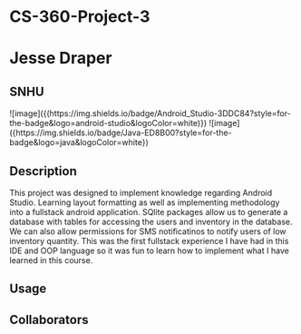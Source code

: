 # CS-360-Project-3
<h1> Jesse Draper</h1>
<h2>SNHU</h2>
![image]({(https://img.shields.io/badge/Android_Studio-3DDC84?style=for-the-badge&logo=android-studio&logoColor=white)})
![image]({https://img.shields.io/badge/Java-ED8B00?style=for-the-badge&logo=java&logoColor=white})


## Description
This project was designed to implement knowledge regarding Android Studio. Learning layout formatting as well as implementing methodology into a fullstack android application. SQlite packages allow us to generate a database with tables for accessing the users and inventory in the database. We can also allow permissions for SMS notificatinos to notify users of low inventory quantity. This was the first fullstack experience I have had in this IDE and OOP language so it was fun to learn how to implement what I have learned in this course.

## Usage

## Collaborators

## 
